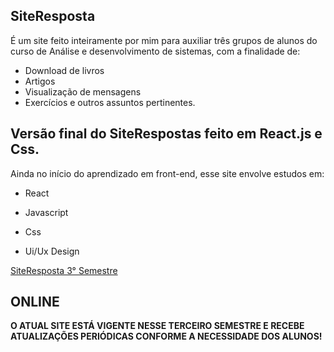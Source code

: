 ## **SiteResposta** 

É um site feito inteiramente por mim para auxiliar três grupos de alunos do curso de Análise e desenvolvimento de sistemas, com a finalidade de:
*  Download de livros
* Artigos
* Visualização de mensagens
* Exercícios e outros assuntos pertinentes.

## Versão final do SiteRespostas feito em React.js e Css.

Ainda no início do aprendizado em front-end, esse site envolve estudos em:

* React

* Javascript

* Css

* Ui/Ux Design

[SiteResposta 3° Semestre](https://siterespostas.com.br//)

## ONLINE


**O ATUAL SITE ESTÁ VIGENTE NESSE TERCEIRO SEMESTRE E RECEBE ATUALIZAÇÕES PERIÓDICAS CONFORME A NECESSIDADE DOS ALUNOS!**
